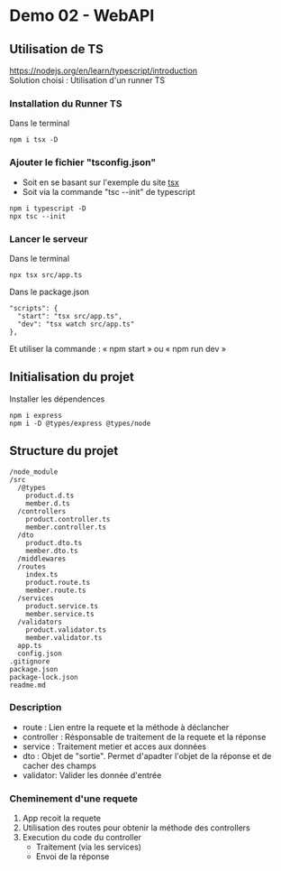 # Demo 02 - WebAPI

## Utilisation de TS
https://nodejs.org/en/learn/typescript/introduction  \
Solution choisi : Utilisation d'un runner TS

### Installation du Runner TS
Dans le terminal
```
npm i tsx -D
```

### Ajouter le fichier "tsconfig.json"
- Soit en se basant sur l'exemple du site [tsx](https://tsx.is/typescript#tsconfig-json)
- Soit via la commande "tsc --init" de typescript
```
npm i typescript -D
npx tsc --init
```

### Lancer le serveur
Dans le terminal
```
npx tsx src/app.ts
```

Dans le package.json
```
"scripts": {
  "start": "tsx src/app.ts",
  "dev": "tsx watch src/app.ts"
},
```
Et utiliser la commande : « npm start » ou « npm run dev »


## Initialisation du projet
Installer les dépendences
```
npm i express
npm i -D @types/express @types/node
```


## Structure du projet
```
/node_module
/src
  /@types
    product.d.ts
    member.d.ts
  /controllers
    product.controller.ts
    member.controller.ts
  /dto
    product.dto.ts
    member.dto.ts
  /middlewares
  /routes
    index.ts
    product.route.ts
    member.route.ts
  /services
    product.service.ts
    member.service.ts
  /validators
    product.validator.ts
    member.validator.ts
  app.ts
  config.json
.gitignore
package.json
package-lock.json
readme.md
```

### Description 
- route : Lien entre la requete et la méthode à déclancher
- controller : Résponsable de traitement de la requete et la réponse
- service : Traitement metier et acces aux données
- dto : Objet de "sortie". Permet d'apadter l'objet de la réponse et de cacher des champs
- validator: Valider les donnée d'entrée

### Cheminement d'une requete
1) App recoit la requete
2) Utilisation des routes pour obtenir la méthode des controllers
3) Execution du code du controller
   - Traitement (via les services)
   - Envoi de la réponse
